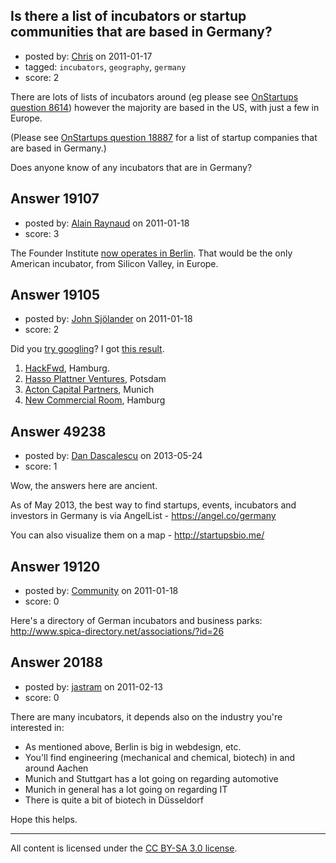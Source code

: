 ## Is there a list of incubators or startup communities that are based in Germany?

- posted by: [Chris](https://stackexchange.com/users/-1/6553-chris) on 2011-01-17
- tagged: `incubators`, `geography`, `germany`
- score: 2

There are lots of lists of incubators around (eg please see [OnStartups question 8614](http://answers.onstartups.com/questions/8614/is-there-an-index-of-startup-incubators-around-the-world)) however the majority are based in the US, with just a few in Europe.

(Please see [OnStartups question 18887](http://answers.onstartups.com/questions/18887/) for a list of startup companies that are based in Germany.)

Does anyone know of any incubators that are in Germany?


## Answer 19107

- posted by: [Alain Raynaud](https://stackexchange.com/users/-1/502-alain-raynaud) on 2011-01-18
- score: 3

<p>The Founder Institute <a href="http://founderinstitute.com/apply/berlin" rel="nofollow">now operates in Berlin</a>. That would be the only American incubator, from Silicon Valley, in Europe.</p>



## Answer 19105

- posted by: [John Sjölander](https://stackexchange.com/users/-1/5866-john-sj-lander) on 2011-01-18
- score: 2

<p>Did you <a href="http://www.google.com/search?&amp;q=startup+incubators+germany" rel="nofollow">try googling</a>? I got <a href="http://startupweekend.org/incubators/" rel="nofollow">this result</a>.</p>

<ol>
<li><a href="http://hackfwd.com/" rel="nofollow">HackFwd</a>, Hamburg.</li>
<li><a href="http://www.hp-ventures.com/" rel="nofollow">Hasso Plattner Ventures</a>, Potsdam</li>
<li><a href="http://www.actoncapital.de/" rel="nofollow">Acton Capital Partners</a>, Munich</li>
<li><a href="http://www.necoro.de/home/index.php" rel="nofollow">New Commercial Room</a>, Hamburg</li>
</ol>



## Answer 49238

- posted by: [Dan Dascalescu](https://stackexchange.com/users/-1/14591-dan-dascalescu) on 2013-05-24
- score: 1

Wow, the answers here are ancient.

As of May 2013, the best way to find startups, events, incubators and investors in Germany is via AngelList - https://angel.co/germany

You can also visualize them on a map - http://startupsbio.me/


## Answer 19120

- posted by: [Community](https://stackexchange.com/users/-1/-1-community) on 2011-01-18
- score: 0

Here's a directory of German incubators and business parks:
http://www.spica-directory.net/associations/?id=26


## Answer 20188

- posted by: [jastram](https://stackexchange.com/users/-1/7590-jastram) on 2011-02-13
- score: 0

There are many incubators, it depends also on the industry you're interested in:

 -   As mentioned above, Berlin is big in webdesign, etc.
 -   You'll find engineering (mechanical and chemical, biotech) in and around Aachen
 -   Munich and Stuttgart has a lot going on regarding automotive
 -   Munich in general has a lot going on regarding IT
 -   There is quite a bit of biotech in Düsseldorf

Hope this helps.



---

All content is licensed under the [CC BY-SA 3.0 license](https://creativecommons.org/licenses/by-sa/3.0/).
